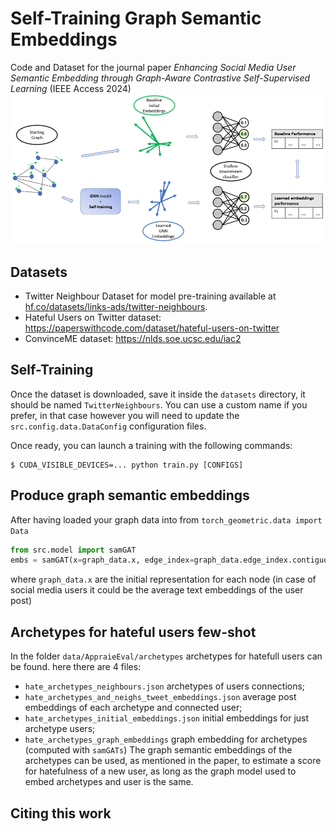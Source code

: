 # Self-Training Graph Semantic Embeddings
Code and Dataset for the journal paper _Enhancing Social Media User Semantic Embedding through Graph-Aware Contrastive Self-Supervised Learning_ (IEEE Access 2024)
![image](evaluation_gnn.png)

## Datasets
- Twitter Neighbour Dataset for model pre-training available at [hf.co/datasets/links-ads/twitter-neighbours](https://huggingface.co/datasets/links-ads/twitter-neighbours).
- Hateful Users on Twitter dataset: https://paperswithcode.com/dataset/hateful-users-on-twitter
- ConvinceME dataset: https://nlds.soe.ucsc.edu/iac2

## Self-Training
Once the dataset is downloaded, save it inside the `datasets` directory, it should be named `TwitterNeighbours`. You can use a custom name if you prefer, in that case however you will need to update the ```src.config.data.DataConfig``` configuration files.

Once ready, you can launch a training with the following commands:

```console
$ CUDA_VISIBLE_DEVICES=... python train.py [CONFIGS]
```

## Produce graph semantic embeddings
After having loaded your graph data into from `torch_geometric.data import Data`
```python
from src.model import samGAT
embs = samGAT(x=graph_data.x, edge_index=graph_data.edge_index.contiguous())
```

where `graph_data.x` are the initial representation for each node (in case of social media users it could be the average text embeddings of the user post)


## Archetypes for hateful users few-shot
In the folder `data/AppraieEval/archetypes` archetypes for hatefull users can be found.
here there are 4 files:
- `hate_archetypes_neighbours.json` archetypes of users connections;
- `hate_archetypes_and_neighs_tweet_embeddings.json` average post embeddings of each archetype and connected user;
- `hate_archetypes_initial_embeddings.json` initial embeddings for just archetype users;
- `hate_archetypes_graph_embeddings` graph embedding for archetypes (computed with ```samGATs```)
The graph semantic embeddings of the archetypes can be used, as mentioned in the paper, to estimate a score for hatefulness of a new user, as long as the graph model used to embed archetypes and user is the same.

## Citing this work
```bibtex


